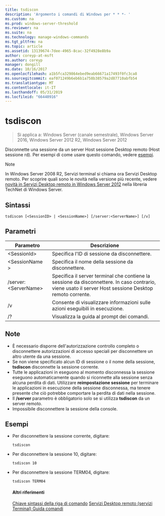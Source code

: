 ```yaml
---
title: tsdiscon
description: 'Argomento i comandi di Windows per * * *- '
ms.custom: na
ms.prod: windows-server-threshold
ms.reviewer: na
ms.suite: na
ms.technology: manage-windows-commands
ms.tgt_pltfrm: na
ms.topic: article
ms.assetid: 13139674-7dee-4965-8cac-32f4928e8b9a
author: coreyp-at-msft
ms.author: coreyp
manager: dongill
ms.date: 10/16/2017
ms.openlocfilehash: a1b5fca329864ebed9eab66671a17493f0fc3ca8
ms.sourcegitcommit: eaf071249b6eb6b1a758b38579a2d87710abfb54
ms.translationtype: MT
ms.contentlocale: it-IT
ms.lasthandoff: 05/31/2019
ms.locfileid: "66440916"
---
```

# <a name="tsdiscon"></a>tsdiscon

>Si applica a: Windows Server (canale semestrale), Windows Server 2016, Windows Server 2012 R2, Windows Server 2012

Disconnette una sessione da un server Host sessione Desktop remoto (Host sessione rd).
Per esempi di come usare questo comando, vedere [esempi](#BKMK_examples).

> [!NOTE]
> In Windows Server 2008 R2, Servizi terminal si chiama ora Servizi Desktop remoto. Per scoprire quali sono le novità nella versione più recente, vedere [novità in Servizi Desktop remoto in Windows Server 2012](https://technet.microsoft.com/library/hh831527) nella libreria TechNet di Windows Server.

## <a name="syntax"></a>Sintassi
```
tsdiscon [<SessionID> | <SessionName>] [/server:<ServerName>] [/v]
```

## <a name="parameters"></a>Parametri

|Parametro|Descrizione|
|-------|--------|
|\<SessionId>|Specifica l'ID di sessione da disconnettere.|
|\<SessionName >|Specifica il nome della sessione da disconnettere.|
|/server:\<ServerName>|Specifica il server terminal che contiene la sessione da disconnettere. In caso contrario, viene usato il server Host sessione Desktop remoto corrente.|
|/v|Consente di visualizzare informazioni sulle azioni eseguibili in esecuzione.|
|/?|Visualizza la guida al prompt dei comandi.|

## <a name="remarks"></a>Note
-   È necessario disporre dell'autorizzazione controllo completo o disconnettere autorizzazioni di accesso speciali per disconnettere un altro utente da una sessione.
-   Se non viene specificato alcun ID di sessione o il nome della sessione, **tsdiscon** disconnette la sessione corrente.
-   Tutte le applicazioni in eseguono al momento disconnessa la sessione eseguono automaticamente quando si riconnette alla sessione senza alcuna perdita di dati. Utilizzare **reimpostazione sessione** per terminare le applicazioni in esecuzione della sessione disconnessa, ma tenere presente che ciò potrebbe comportare la perdita di dati nella sessione.
-   Il **/server** parametro è obbligatorio solo se si utilizza **tsdiscon** da un server remoto.
-   Impossibile disconnettere la sessione della console.

## <a name="BKMK_examples"></a>Esempi
- Per disconnettere la sessione corrente, digitare:
  ```
  tsdiscon
  ```
- Per disconnettere la sessione 10, digitare:
  ```
  tsdiscon 10
  ```
- Per disconnettere la sessione TERM04, digitare:
  ```
  tsdiscon TERM04
  ```
  #### <a name="additional-references"></a>Altri riferimenti
  [Chiave sintassi della riga di comando](command-line-syntax-key.md)
  [Servizi Desktop remoto &#40;servizi Terminal&#41; Guida comandi](remote-desktop-services-terminal-services-command-reference.md)
